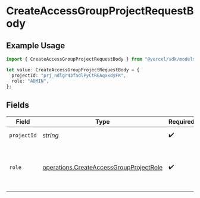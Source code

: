 # CreateAccessGroupProjectRequestBody

## Example Usage

```typescript
import { CreateAccessGroupProjectRequestBody } from "@vercel/sdk/models/operations/createaccessgroupproject.js";

let value: CreateAccessGroupProjectRequestBody = {
  projectId: "prj_ndlgr43fadlPyCtREAqxxdyFK",
  role: "ADMIN",
};
```

## Fields

| Field                                                                                              | Type                                                                                               | Required                                                                                           | Description                                                                                        | Example                                                                                            |
| -------------------------------------------------------------------------------------------------- | -------------------------------------------------------------------------------------------------- | -------------------------------------------------------------------------------------------------- | -------------------------------------------------------------------------------------------------- | -------------------------------------------------------------------------------------------------- |
| `projectId`                                                                                        | *string*                                                                                           | :heavy_check_mark:                                                                                 | The ID of the project.                                                                             | prj_ndlgr43fadlPyCtREAqxxdyFK                                                                      |
| `role`                                                                                             | [operations.CreateAccessGroupProjectRole](../../models/operations/createaccessgroupprojectrole.md) | :heavy_check_mark:                                                                                 | The project role that will be added to this Access Group.                                          | ADMIN                                                                                              |